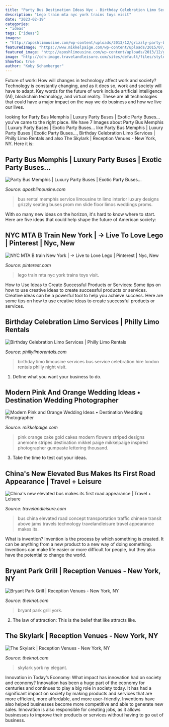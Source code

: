 ```yaml
---
title: "Party Bus Destination Ideas Nyc - Birthday Celebration Limo Services"
description: "Lego train mta nyc york trains toys visit"
date: "2023-02-19"
categories:
- "ideas"
tags: ["ideas"]
images:
- "http://aposhlimousine.com/wp-content/uploads/2013/12/grizzly-party-bus-rental-limo-service-rental-memphis-tn-interior1.jpg"
featuredImage: "https://www.mikkelpaige.com/wp-content/uploads/2015/07/mikkelpaige-orange_pink-florida_wedding_photo_details_0026.jpg"
featured_image: "http://aposhlimousine.com/wp-content/uploads/2013/12/grizzly-party-bus-rental-limo-service-rental-memphis-tn-interior1.jpg"
image: "http://cdn-image.travelandleisure.com/sites/default/files/styles/1600x1000/public/1464193890/China-Elevated-Bus-road-TECH0516_0.jpg?itok=VI6KOTbI"
ShowToc: true
author: "Koby Schamberger"
---
```



Future of work: How will changes in technology affect work and society?
Technology is constantly changing, and as it does so, work and society will have to adapt. Key words for the future of work include artificial intelligence (AI), blockchain technology, and virtual reality. These are all technologies that could have a major impact on the way we do business and how we live our lives.

	

		
looking for Party Bus Memphis | Luxury Party Buses | Exotic Party Buses... you've came to the right place. We have 7 Images about Party Bus Memphis | Luxury Party Buses | Exotic Party Buses... like Party Bus Memphis | Luxury Party Buses | Exotic Party Buses..., Birthday Celebration Limo Services | Philly Limo Rentals and also The Skylark | Reception Venues - New York, NY. Here it is:
		
    
## Party Bus Memphis | Luxury Party Buses | Exotic Party Buses...

<img loading=lazy src="http://aposhlimousine.com/wp-content/uploads/2013/12/grizzly-party-bus-rental-limo-service-rental-memphis-tn-interior1.jpg" onerror="this.onerror=null;this.src='https://tse4.mm.bing.net/th?id=OIP.ZYxrgwkBTjsDRbQRo-EdZQHaFk&amp;pid=15.1';" alt="Party Bus Memphis | Luxury Party Buses | Exotic Party Buses...">

_Source: aposhlimousine.com_

>bus rental memphis service limousine tn limo interior luxury designs grizzly seating buses prom mn slide floor limos weddings proms. 

	

With so many new ideas on the horizon, it's hard to know where to start. Here are five ideas that could help shape the future of American society: 

    
## NYC MTA B Train New York | -&gt; Live To Love Lego | Pinterest | Nyc, New

<img loading=lazy src="https://s-media-cache-ak0.pinimg.com/736x/7c/17/6f/7c176f72639ed5060f785c843a506ea9.jpg" onerror="this.onerror=null;this.src='https://tse2.mm.bing.net/th?id=OIP.KCVBAWdPb0of5oWWiOObCAHaLH&amp;pid=15.1';" alt="NYC MTA B train New York | -&gt; Live to Love Lego | Pinterest | Nyc, New">

_Source: pinterest.com_

>lego train mta nyc york trains toys visit. 

	

How to Use Ideas to Create Successful Products or Services: Some tips on how to use creative ideas to create successful products or services.
Creative ideas can be a powerful tool to help you achieve success. Here are some tips on how to use creative ideas to create successful products or services.

    
## Birthday Celebration Limo Services | Philly Limo Rentals

<img loading=lazy src="http://phillylimorentals.com/images/services/birthday-limousine.jpg" onerror="this.onerror=null;this.src='https://tse1.mm.bing.net/th?id=OIP.oLHHK1EcYBRpiu82zrbEcwHaEL&amp;pid=15.1';" alt="Birthday Celebration Limo Services | Philly Limo Rentals">

_Source: phillylimorentals.com_

>birthday limo limousine services bus service celebration hire london rentals philly night visit. 

	

1. Define what you want your business to do.

    
## Modern Pink And Orange Wedding Ideas • Destination Wedding Photographer

<img loading=lazy src="https://www.mikkelpaige.com/wp-content/uploads/2015/07/mikkelpaige-orange_pink-florida_wedding_photo_details_0026.jpg" onerror="this.onerror=null;this.src='https://tse2.mm.bing.net/th?id=OIP.Zvm4TsfQJTyU7kudlVflfwHaLF&amp;pid=15.1';" alt="Modern Pink and Orange Wedding Ideas • Destination Wedding Photographer">

_Source: mikkelpaige.com_

>pink orange cake gold cakes modern flowers striped designs anemone stripes destination mikkel paige mikkelpaige inspired photographer gumpaste lettering thousand. 

	

3. Take the time to test out your ideas.

    
## China&#039;s New Elevated Bus Makes Its First Road Appearance | Travel + Leisure

<img loading=lazy src="http://cdn-image.travelandleisure.com/sites/default/files/styles/1600x1000/public/1464193890/China-Elevated-Bus-road-TECH0516_0.jpg?itok=VI6KOTbI" onerror="this.onerror=null;this.src='https://tse2.mm.bing.net/th?id=OIP.08fWY7JLkxVaIOH3y2MSkAHaEo&amp;pid=15.1';" alt="China&#039;s new elevated bus makes its first road appearance | Travel + Leisure">

_Source: travelandleisure.com_

>bus china elevated road concept transportation traffic chinese transit above jams travels technology travelandleisure travel appearance makes its. 

	

What is invention?
Invention is the process by which something is created. It can be anything from a new product to a new way of doing something. Inventions can make life easier or more difficult for people, but they also have the potential to change the world.

    
## Bryant Park Grill | Reception Venues - New York, NY

<img loading=lazy src="https://media-api.xogrp.com/images/942f6dcf-291f-4dc1-932f-78d370fe3842~rs_720.480" onerror="this.onerror=null;this.src='https://tse2.mm.bing.net/th?id=OIP.YVkl4Pfi7mj-AmWVBQGUZgHaE8&amp;pid=15.1';" alt="Bryant Park Grill | Reception Venues - New York, NY">

_Source: theknot.com_

>bryant park grill york. 

	

2. The law of attraction: This is the belief that like attracts like.

    
## The Skylark | Reception Venues - New York, NY

<img loading=lazy src="https://media-api.xogrp.com/images/231e43c4-f678-4a8c-91d7-9e1043e1ab4b" onerror="this.onerror=null;this.src='https://tse2.mm.bing.net/th?id=OIP.JI0ZGJgZ8wakZFZpzpvL1gHaFV&amp;pid=15.1';" alt="The Skylark | Reception Venues - New York, NY">

_Source: theknot.com_

>skylark york ny elegant. 

	

Innovation in Today’s Economy: What impact has innovation had on society and economy?
Innovation has been a huge part of the economy for centuries and continues to play a big role in society today. It has had a significant impact on society by making products and services that are more efficient, more affordable, and more user-friendly. Inventions have also helped businesses become more competitive and able to generate new sales. Innovation is also responsible for creating jobs, as it allows businesses to improve their products or services without having to go out of business.

